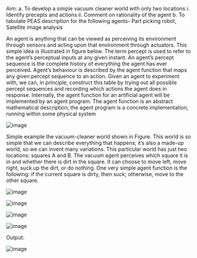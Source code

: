 Aim: 
a. To develop a simple vacuum cleaner world with only two locations
  i. Identify precepts and actions
  ii. Comment on rationality of the agent
b. To tabulate PEAS description for the following agents- Part picking robot, Satellite image analysis

An agent is anything that can be viewed as perceiving its environment through sensors and acting upon that 
environment through actuators. This simple idea is illustrated in figure below. The term percept is used to 
refer to the agent’s perceptual inputs at any given instant. An agent’s percept sequence is the complete 
history of everything the agent has ever perceived. Agent’s behaviour is
described by the agent function that maps any given percept sequence to an action. Given an agent to 
experiment with, we can, in principle, construct this table by trying out all possible percept sequences and 
recording which actions the agent does in response. Internally, the agent function for an artificial agent will 
be implemented by an agent program. The agent function is an abstract mathematical description; the agent 
program is a concrete implementation, running within some physical system

![image](https://user-images.githubusercontent.com/57552973/184404562-2467f597-f368-48c8-a916-fd99004657a3.png)


Simple example the vacuum-cleaner world shown in Figure. This world is so simple that we can describe 
everything that happens; it’s also a made-up world, so we can invent many variations. This particular world 
has just two locations: squares A and B. The vacuum agent perceives which square it is in and whether
there is dirt in the square. It can choose to move left, move right, suck up the dirt, or do nothing. One very 
simple agent function is the following: if the current square is dirty, then suck; otherwise, move to the other 
square.

![image](https://user-images.githubusercontent.com/57552973/184404600-ec77005e-8127-483f-ad17-d941cb098666.png)


![image](https://user-images.githubusercontent.com/57552973/184404626-a44f78c5-510b-47fb-ba1f-c9bcf0654312.png)


![image](https://user-images.githubusercontent.com/57552973/184404643-0fc10c95-fd60-4b0b-a85e-616f085a0947.png)

![image](https://user-images.githubusercontent.com/57552973/184405019-c77a3611-3862-41e8-89fa-af5bd778e64e.png)




Output:

![image](https://user-images.githubusercontent.com/57552973/184404969-1e52aed3-0724-44bf-862d-e67a3f1de124.png)


